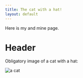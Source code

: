```yaml
---
title: The cat with a hat!
layout: default
---
```


Here is my and mine page.

Header
======

Obligatory image of a cat with a hat:

![a cat](http://catoftheday.com/archive/2014/December/15.jpg)
